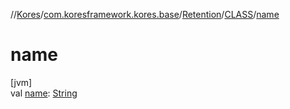 //[Kores](../../../../index.md)/[com.koresframework.kores.base](../../index.md)/[Retention](../index.md)/[CLASS](index.md)/[name](name.md)

# name

[jvm]\
val [name](name.md): [String](https://kotlinlang.org/api/latest/jvm/stdlib/kotlin/-string/index.html)
